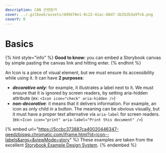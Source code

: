 ```yaml
---
description: CAN 곤련된거
cover: ../.gitbook/assets/dd9d76e1-0c22-41ac-b8d7-1b352b3a9fc6.png
coverY: 0
---
```


# Basics

{% hint style="info" %}
**Good to know:** you can embed a Storybook canvas by simple pasting the canvas link and hitting enter.
{% endhint %}

An Icon is a piece of visual element, but we must ensure its accessibility while using it. It can have **2 purposes**:

* _**decorative only**_: for example, it illustrates a label next to it. We must ensure that it is ignored by screen readers, by setting aria-hidden attribute (ex: `<Icon icon="check" aria-hidden />`)
* _**non-decorative**_: it means that it delivers information. For example, an icon as only child in a button. The meaning can be obvious visually, but it must have a proper text alternative via `aria-label` for screen readers. (ex:`<Icon icon="print" aria-label="Print this document" />`)

{% embed url="https://5ccbc373887ca40020446347-geedzbiswp.chromatic.com/iframe.html?id=icon--labels&args=&viewMode=story" %}
These examples are taken from the excellent [Storybook Example Design System](https://5ccbc373887ca40020446347-geedzbiswp.chromatic.com/?path=/story/icon--labels).
{% endembed %}

